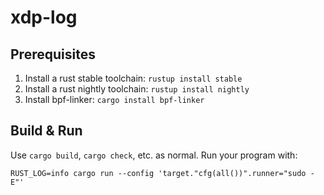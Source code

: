 # xdp-log

## Prerequisites

1. Install a rust stable toolchain: `rustup install stable`
1. Install a rust nightly toolchain: `rustup install nightly`
1. Install bpf-linker: `cargo install bpf-linker`

## Build & Run

Use `cargo build`, `cargo check`, etc. as normal. Run your program with:

```shell
RUST_LOG=info cargo run --config 'target."cfg(all())".runner="sudo -E"'
```

